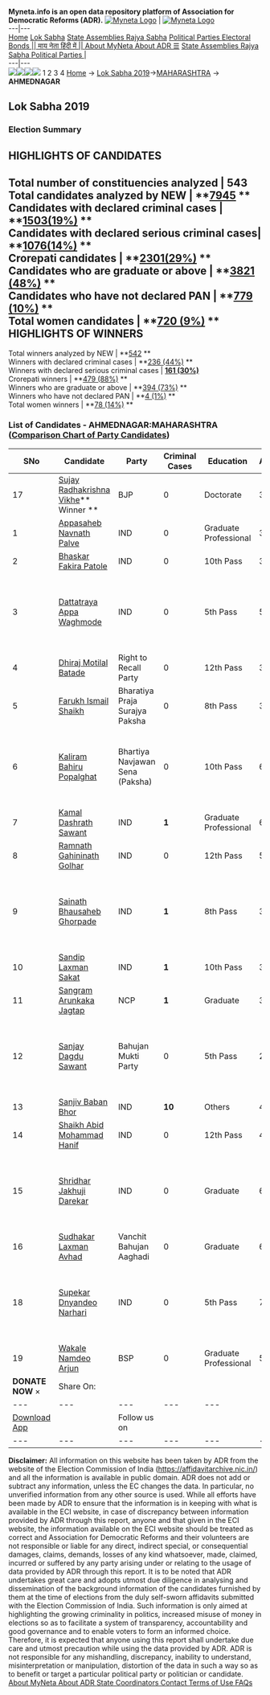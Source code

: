 **Myneta.info is an open data repository platform of Association for Democratic Reforms (ADR).**
[![Myneta Logo](https://www.myneta.info/lib/img/myneta-logo.png)](https://www.myneta.info/) | [![Myneta Logo](https://www.myneta.info/lib/img/adr-logo.png)](https://adrindia.org)  
---|---  
[Home](https://www.myneta.info/) [Lok Sabha](https://www.myneta.info/#ls "Lok Sabha") [ State Assemblies ](https://www.myneta.info/#sa "State Assemblies") [Rajya Sabha](https://www.myneta.info/#rs "Rajya Sabha") [Political Parties ](https://www.myneta.info/party "Political Parties") [ Electoral Bonds ](https://www.myneta.info/electoral_bonds "Electoral Bonds") [ || माय नेता हिंदी में || ](https://translate.google.co.in/translate?prev=hp&hl=en&js=y&u=www.myneta.info&sl=en&tl=hi&history_state0=) [ About MyNeta ](https://adrindia.org/content/about-myneta) [ About ADR ](https://adrindia.org/about-adr/who-we-are) [☰](javascript:void\(0\))
[ State Assemblies ](https://www.myneta.info/#sa "State Assemblies") [ Rajya Sabha ](https://www.myneta.info/#rs "Rajya Sabha") [ Political Parties ](https://www.myneta.info/party "Political Parties")
|   
---|---  
![](https://www.myneta.info/lib/img/banner/banner-1.png)![](https://www.myneta.info/lib/img/banner/banner-2.png)![](https://www.myneta.info/lib/img/banner/banner-3.png)![](https://www.myneta.info/lib/img/banner/banner-4.png)
1  2  3  4 
[Home](https://www.myneta.info/) → [Lok Sabha 2019](https://www.myneta.info/LokSabha2019/)→[MAHARASHTRA](https://www.myneta.info/LokSabha2019/index.php?action=show_constituencies&state_id=46) → **AHMEDNAGAR**
### 
## Lok Sabha 2019
###  Election Summary 
HIGHLIGHTS OF CANDIDATES  
---  
Total number of constituencies analyzed |  543   
Total candidates analyzed by NEW | **[7945](https://www.myneta.info/LokSabha2019/index.php?action=summary&subAction=candidates_analyzed&sort=candidate#summary) **  
Candidates with declared criminal cases | **[1503(19%)](https://www.myneta.info/LokSabha2019/index.php?action=summary&subAction=crime&sort=candidate#summary) **  
Candidates with declared serious criminal cases| **[1076(14%)](https://www.myneta.info/LokSabha2019/index.php?action=summary&subAction=serious_crime&sort=candidate#summary) **  
Crorepati candidates | **[2301(29%)](https://www.myneta.info/LokSabha2019/index.php?action=summary&subAction=crorepati&sort=candidate#summary) **  
Candidates who are graduate or above | **[3821 (48%)](https://www.myneta.info/LokSabha2019/index.php?action=summary&subAction=education&sort=candidate#summary) **  
Candidates who have not declared PAN | **[779 (10%)](https://www.myneta.info/LokSabha2019/index.php?action=summary&subAction=without_pan&sort=candidate#summary) **  
Total women candidates | **[720 (9%)](https://www.myneta.info/LokSabha2019/index.php?action=summary&subAction=women_candidate&sort=candidate#summary) **  
HIGHLIGHTS OF WINNERS  
---  
Total winners analyzed by NEW | **[542](https://www.myneta.info/LokSabha2019/index.php?action=summary&subAction=winner_analyzed&sort=candidate#summary) **  
Winners with declared criminal cases | **[236 (44%)](https://www.myneta.info/LokSabha2019/index.php?action=summary&subAction=winner_crime&sort=candidate#summary) **  
Winners with declared serious criminal cases | **[161 (30%)](https://www.myneta.info/LokSabha2019/index.php?action=summary&subAction=winner_serious_crime&sort=candidate#summary)**  
Crorepati winners | **[479 (88%)](https://www.myneta.info/LokSabha2019/index.php?action=summary&subAction=winner_crorepati&sort=candidate#summary) **  
Winners who are graduate or above | **[394 (73%)](https://www.myneta.info/LokSabha2019/index.php?action=summary&subAction=winner_education&sort=candidate#summary) **  
Winners who have not declared PAN | **[4 (1%)](https://www.myneta.info/LokSabha2019/index.php?action=summary&subAction=winner_without_pan&sort=candidate#summary) **  
Total women winners | **[78 (14%)](https://www.myneta.info/LokSabha2019/index.php?action=summary&subAction=winner_women&sort=candidate#summary) **  
### List of Candidates - AHMEDNAGAR:MAHARASHTRA ([Comparison Chart of Party Candidates](https://www.myneta.info/LokSabha2019/comparisonchart.php?constituency_id=709))
SNo | Candidate| Party| Criminal Cases| Education| Age| Total Assets| Liabilities  
---|---|---|---|---|---|---|---  
17  | [Sujay Radhakrishna Vikhe](https://www.myneta.info/LokSabha2019/candidate.php?candidate_id=8513)** Winner ** | BJP | 0 | Doctorate| 37 | Rs 16,86,64,576 ~ 16 Crore+ | Rs 26,23,964 ~ 26 Lacs+  
1  | [Appasaheb Navnath Palve](https://www.myneta.info/LokSabha2019/candidate.php?candidate_id=10882) | IND | 0 | Graduate Professional| 32 | Rs 1,30,000 ~ 1 Lacs+ | Rs 1,15,000 ~ 1 Lacs+  
2  | [Bhaskar Fakira Patole](https://www.myneta.info/LokSabha2019/candidate.php?candidate_id=10885) | IND | 0 | 10th Pass| 38 | Rs 2,90,540 ~ 2 Lacs+ | Rs 0 ~   
3  | [Dattatraya Appa Waghmode](https://www.myneta.info/LokSabha2019/candidate.php?candidate_id=10884) | IND | 0 | 5th Pass| 50 | ![](https://myneta.info/image_v2.php?myneta_folder=LokSabha2019&candidate_id=10884&col=ta) | ![](https://myneta.info/image_v2.php?myneta_folder=LokSabha2019&candidate_id=10884&col=lia)  
4  | [Dhiraj Motilal Batade](https://www.myneta.info/LokSabha2019/candidate.php?candidate_id=8676) | Right to Recall Party | 0 | 12th Pass| 31 | Rs 22,000 ~ 22 Thou+ | Rs 0 ~   
5  | [Farukh Ismail Shaikh](https://www.myneta.info/LokSabha2019/candidate.php?candidate_id=8675) | Bharatiya Praja Surajya Paksha | 0 | 8th Pass| 36 | Rs 17,92,478 ~ 17 Lacs+ | Rs 5,60,000 ~ 5 Lacs+  
6  | [Kaliram Bahiru Popalghat](https://www.myneta.info/LokSabha2019/candidate.php?candidate_id=8678) | Bhartiya Navjawan Sena (Paksha) | 0 | 10th Pass| 67 | ![](https://myneta.info/image_v2.php?myneta_folder=LokSabha2019&candidate_id=8678&col=ta) | ![](https://myneta.info/image_v2.php?myneta_folder=LokSabha2019&candidate_id=8678&col=lia)  
7  | [Kamal Dashrath Sawant](https://www.myneta.info/LokSabha2019/candidate.php?candidate_id=10883) | IND | **1** | Graduate Professional| 61 | Rs 2,11,64,925 ~ 2 Crore+ | Rs 15,04,720 ~ 15 Lacs+  
8  | [Ramnath Gahininath Golhar](https://www.myneta.info/LokSabha2019/candidate.php?candidate_id=10886) | IND | 0 | 12th Pass| 54 | Rs 6,60,85,000 ~ 6 Crore+ | Rs 2,80,00,000 ~ 2 Crore+  
9  | [Sainath Bhausaheb Ghorpade](https://www.myneta.info/LokSabha2019/candidate.php?candidate_id=10888) | IND | **1** | 8th Pass| 33 | ![](https://myneta.info/image_v2.php?myneta_folder=LokSabha2019&candidate_id=10888&col=ta) | ![](https://myneta.info/image_v2.php?myneta_folder=LokSabha2019&candidate_id=10888&col=lia)  
10  | [Sandip Laxman Sakat](https://www.myneta.info/LokSabha2019/candidate.php?candidate_id=10891) | IND | **1** | 10th Pass| 38 | Rs 24,600 ~ 24 Thou+ | Rs 0 ~   
11  | [Sangram Arunkaka Jagtap](https://www.myneta.info/LokSabha2019/candidate.php?candidate_id=7725) | NCP | **1** | Graduate| 34 | Rs 9,44,88,381 ~ 9 Crore+ | Rs 3,25,49,132 ~ 3 Crore+  
12  | [Sanjay Dagdu Sawant](https://www.myneta.info/LokSabha2019/candidate.php?candidate_id=8679) | Bahujan Mukti Party | 0 | 5th Pass| 25 | ![](https://myneta.info/image_v2.php?myneta_folder=LokSabha2019&candidate_id=8679&col=ta) | ![](https://myneta.info/image_v2.php?myneta_folder=LokSabha2019&candidate_id=8679&col=lia)  
13  | [Sanjiv Baban Bhor](https://www.myneta.info/LokSabha2019/candidate.php?candidate_id=10890) | IND | **10** | Others| 44 | Rs 1,08,11,146 ~ 1 Crore+ | Rs 32,22,409 ~ 32 Lacs+  
14  | [Shaikh Abid Mohammad Hanif](https://www.myneta.info/LokSabha2019/candidate.php?candidate_id=10887) | IND | 0 | 12th Pass| 46 | Rs 3,37,684 ~ 3 Lacs+ | Rs 8,04,254 ~ 8 Lacs+  
15  | [Shridhar Jakhuji Darekar](https://www.myneta.info/LokSabha2019/candidate.php?candidate_id=10892) | IND | 0 | Graduate| 64 | ![](https://myneta.info/image_v2.php?myneta_folder=LokSabha2019&candidate_id=10892&col=ta) | ![](https://myneta.info/image_v2.php?myneta_folder=LokSabha2019&candidate_id=10892&col=lia)  
16  | [Sudhakar Laxman Avhad](https://www.myneta.info/LokSabha2019/candidate.php?candidate_id=8677) | Vanchit Bahujan Aaghadi | 0 | Graduate| 62 | Rs 1,39,49,000 ~ 1 Crore+ | Rs 14,00,000 ~ 14 Lacs+  
18  | [Supekar Dnyandeo Narhari](https://www.myneta.info/LokSabha2019/candidate.php?candidate_id=10889) | IND | 0 | 5th Pass| 70 | ![](https://myneta.info/image_v2.php?myneta_folder=LokSabha2019&candidate_id=10889&col=ta) | ![](https://myneta.info/image_v2.php?myneta_folder=LokSabha2019&candidate_id=10889&col=lia)  
19  | [Wakale Namdeo Arjun](https://www.myneta.info/LokSabha2019/candidate.php?candidate_id=8512) | BSP | 0 | Graduate Professional| 51 | Rs 18,07,49,234 ~ 18 Crore+ | Rs 2,50,000 ~ 2 Lacs+  
|  **DONATE NOW** × |  Share On:  | [](https://api.whatsapp.com/send?text=https%3A%2F%2Fmyneta.info%2Fpunjab2022%2Findex.php%3Faction%3Dshow_constituencies%26state_id%3D19) | [](https://www.facebook.com/sharer/sharer.php?u=https%3A%2F%2Fmyneta.info%2Fpunjab2022%2Findex.php%3Faction%3Dshow_constituencies%26state_id%3D19) | [](https://twitter.com/share?url=https%3A%2F%2Fmyneta.info%2Fpunjab2022%2Findex.php%3Faction%3Dshow_constituencies%26state_id%3D19)  
---|---|---|---|---  
| [ Download App ](https://play.google.com/store/apps/details?id=com.webrosoft.myneta1&pcampaignid=pcampaignidMKT-Other-global-all-co-prtnr-py-PartBadge-Mar2515-1) | [](https://play.google.com/store/apps/details?id=com.webrosoft.myneta1&pcampaignid=pcampaignidMKT-Other-global-all-co-prtnr-py-PartBadge-Mar2515-1) |  Follow us on  | [](https://www.facebook.com/adrindia.org/) | [](https://twitter.com/adrspeaks) | [](https://groups.google.com/g/national-election-watch?hl=en&pli=1) | [](https://www.instagram.com/adrspeaks/) | [](https://www.youtube.com/user/adrspeaks) | [](https://sharechat.com/profile/adrspeaks)  
---|---|---|---|---|---|---|---|---  
**Disclaimer:** All information on this website has been taken by ADR from the website of the Election Commission of India (https://affidavitarchive.nic.in/) and all the information is available in public domain. ADR does not add or subtract any information, unless the EC changes the data. In particular, no unverified information from any other source is used. While all efforts have been made by ADR to ensure that the information is in keeping with what is available in the ECI website, in case of discrepancy between information provided by ADR through this report, anyone and that given in the ECI website, the information available on the ECI website should be treated as correct and Association for Democratic Reforms and their volunteers are not responsible or liable for any direct, indirect special, or consequential damages, claims, demands, losses of any kind whatsoever, made, claimed, incurred or suffered by any party arising under or relating to the usage of data provided by ADR through this report. It is to be noted that ADR undertakes great care and adopts utmost due diligence in analysing and dissemination of the background information of the candidates furnished by them at the time of elections from the duly self-sworn affidavits submitted with the Election Commission of India. Such information is only aimed at highlighting the growing criminality in politics, increased misuse of money in elections so as to facilitate a system of transparency, accountability and good governance and to enable voters to form an informed choice. Therefore, it is expected that anyone using this report shall undertake due care and utmost precaution while using the data provided by ADR. ADR is not responsible for any mishandling, discrepancy, inability to understand, misinterpretation or manipulation, distortion of the data in such a way so as to benefit or target a particular political party or politician or candidate. 
[ About MyNeta ](https://adrindia.org/content/about-myneta) [ About ADR ](https://adrindia.org/about-adr/who-we-are) [ State Coordinators ](https://adrindia.org/about-adr/state-coordinators) [ Contact ](https://adrindia.org/contact-us) [ Terms of Use ](https://adrindia.org/content/adr-terms-use) [ FAQs ](https://adrindia.org/content/faqs)
